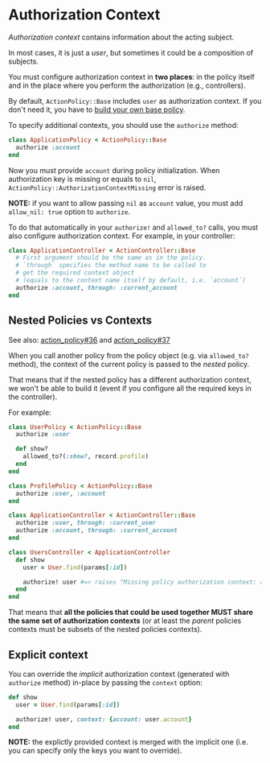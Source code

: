 # Authorization Context

_Authorization context_ contains information about the acting subject.

In most cases, it is just a _user_, but sometimes it could be a composition of subjects.

You must configure authorization context in **two places**: in the policy itself and in the place where you perform the authorization (e.g., controllers).

By default, `ActionPolicy::Base` includes `user` as authorization context. If you don't need it, you have to [build your own base policy](custom_policy.md).

To specify additional contexts, you should use the `authorize` method:

```ruby
class ApplicationPolicy < ActionPolicy::Base
  authorize :account
end
```

Now you must provide `account` during policy initialization. When authorization key is missing or equals to `nil`, `ActionPolicy::AuthorizationContextMissing` error is raised.

**NOTE:** if you want to allow passing `nil` as `account` value, you must add `allow_nil: true` option to `authorize`.

To do that automatically in your `authorize!` and `allowed_to?` calls, you must also configure authorization context. For example, in your controller:

```ruby
class ApplicationController < ActionController::Base
  # First argument should be the same as in the policy.
  # `through` specifies the method name to be called to
  # get the required context object
  # (equals to the context name itself by default, i.e. `account`)
  authorize :account, through: :current_account
end
```

## Nested Policies vs Contexts

See also: [action_policy#36](https://github.com/palkan/action_policy/issues/36) and [action_policy#37](https://github.com/palkan/action_policy/pull/37)

When you call another policy from the policy object (e.g. via `allowed_to?` method),
the context of the current policy is passed to the _nested_ policy.

That means that if the nested policy has a different authorization context, we won't be able
to build it (event if you configure all the required keys in the controller).

For example:

```ruby
class UserPolicy < ActionPolicy::Base
  authorize :user

  def show?
    allowed_to?(:show?, record.profile)
  end
end

class ProfilePolicy < ActionPolicy::Base
  authorize :user, :account
end

class ApplicationController < ActionController::Base
  authorize :user, through: :current_user
  authorize :account, through: :current_account
end

class UsersController < ApplicationController
  def show
    user = User.find(params[:id])

    authorize! user #=> raises "Missing policy authorization context: account"
  end
end
```

That means that **all the policies that could be used together MUST share the same set of authorization contexts** (or at least the _parent_ policies contexts must be subsets of the nested policies contexts).


## Explicit context

You can override the _implicit_ authorization context (generated with `authorize` method) in-place
by passing the `context` option:

```ruby
def show
  user = User.find(params[:id])

  authorize! user, context: {account: user.account}
end
```

**NOTE:** the explictly provided context is merged with the implicit one (i.e. you can specify
only the keys you want to override).
